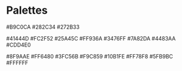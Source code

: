 # Palettes

#B9C0CA
#282C34
#272B33

#41444D
#FC2F52
#25A45C
#FF936A
#3476FF
#7A82DA
#4483AA
#CDD4E0

#8F9AAE
#FF6480
#3FC56B
#F9C859
#10B1FE
#FF78F8
#5FB9BC
#FFFFFF
